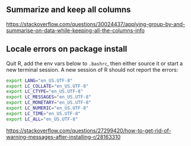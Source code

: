 ## Summarize and keep all columns

https://stackoverflow.com/questions/30024437/applying-group-by-and-summarise-on-data-while-keeping-all-the-columns-info


## Locale errors on package install

Quit R, add the env vars below to `.bashrc`, then either source it or start a new terminal session.
A new session of R should not report the errors:

```bash
export LANG="en_US.UTF-8"
export LC_COLLATE="en_US.UTF-8"
export LC_CTYPE="en_US.UTF-8"
export LC_MESSAGES="en_US.UTF-8"
export LC_MONETARY="en_US.UTF-8"
export LC_NUMERIC="en_US.UTF-8"
export LC_TIME="en_US.UTF-8"
export LC_ALL="en_US.UTF-8"
```

https://stackoverflow.com/questions/27299420/how-to-get-rid-of-warning-messages-after-installing-r/28163310
